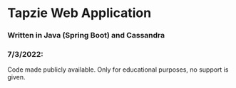 # Tapzie Web Application
### Written in Java (Spring Boot) and Cassandra

### 7/3/2022:
Code made publicly available. Only for educational purposes, no support is given.
